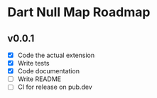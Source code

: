 # Dart Null Map Roadmap

## v0.0.1

- [X] Code the actual extension
- [X] Write tests
- [X] Code documentation
- [ ] Write README
- [ ] CI for release on pub.dev
